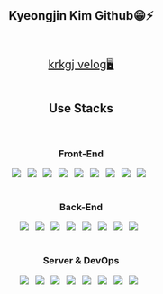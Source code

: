  <div align=center>
  <h2>Kyeongjin Kim Github😁⚡</h2>
  <br><br>
  </div>
 <div align=center>
 <div><a href="https://velog.io/@krkgj" style="font-size:20px">krkgj velog🖥</a></div>
  <br>
   <h2>Use Stacks</h2>
  <br>
  <div>
   <h3>Front-End</h3>
<img src="https://img.shields.io/badge/HTML5-E34F26?style=for-the-badge&logo=HTML5&logoColor=white"/> &nbsp
<img src="https://img.shields.io/badge/CSS3-1572B6?style=for-the-badge&logo=CSS3&logoColor=white"/> &nbsp
<img src="https://img.shields.io/badge/JavaScript-F7DF1E?style=for-the-badge&logo=JavaScript&logoColor=white"/> &nbsp
<img src="https://img.shields.io/badge/TypeScript-3178C6?style=for-the-badge&logo=TypeScript&logoColor=white"/> &nbsp
<img src="https://img.shields.io/badge/Vue.js-4FC08D?style=for-the-badge&logo=Vue.js&logoColor=white"/> &nbsp
<img src="https://img.shields.io/badge/Vuetify-1867C0?style=for-the-badge&logo=Vuetify&logoColor=white"/> &nbsp
<img src="https://img.shields.io/badge/Bootstrap-7952B3?style=for-the-badge&logo=Bootstrap&logoColor=white"/> &nbsp
<img src="https://img.shields.io/badge/React-61DAFB?style=for-the-badge&logo=React&logoColor=white"/> &nbsp
<img src="https://img.shields.io/badge/MUI-007FFF?style=for-the-badge&logo=MUI&logoColor=white"/> &nbsp
  </div><br>
  <div>
  <h3>Back-End</h3>
<img src="https://img.shields.io/badge/Spring-6DB33F?style=for-the-badge&logo=Spring&logoColor=white"/> &nbsp
<img src="https://img.shields.io/badge/Spring Boot-6DB33F?style=for-the-badge&logo=Spring Boot&logoColor=white"/> &nbsp
<img src="https://img.shields.io/badge/Java-CC491C?style=for-the-badge&logo=Java&logoColor=white"/> &nbsp
<img src="https://img.shields.io/badge/Node.js-339933?style=for-the-badge&logo=Node.js&logoColor=white"/> &nbsp
<img src="https://img.shields.io/badge/GraphQL-E10098?style=for-the-badge&logo=GraphQL&logoColor=white"/> &nbsp
<img src="https://img.shields.io/badge/TypeScript-3178C6?style=for-the-badge&logo=TypeScript&logoColor=white"/> &nbsp
<img src="https://img.shields.io/badge/JavaScript-F7DF1E?style=for-the-badge&logo=JavaScript&logoColor=white"/> &nbsp
<img src="https://img.shields.io/badge/Prisma-2D3748?style=for-the-badge&logo=Prisma&logoColor=white"/> &nbsp
    </div><br>
  <div>
  <h3>Server & DevOps</h3>
<img src="https://img.shields.io/badge/Prisma-2D3748?style=for-the-badge&logo=Prisma&logoColor=white"/> &nbsp
<img src="https://img.shields.io/badge/Jenkins-D24939?style=for-the-badge&logo=Jenkins&logoColor=white"/> &nbsp
<img src="https://img.shields.io/badge/MySQL-4479A1?style=for-the-badge&logo=MySQL&logoColor=white"/> &nbsp
<img src="https://img.shields.io/badge/Postgresql-4169E1?style=for-the-badge&logo=Postgresql&logoColor=white"/> &nbsp
<img src="https://img.shields.io/badge/Oracle-F80000?style=for-the-badge&logo=Oracle&logoColor=white"/> &nbsp
<img src="https://img.shields.io/badge/CentOS-262577?style=for-the-badge&logo=CentOS&logoColor=white"/> &nbsp
<img src="https://img.shields.io/badge/Ubuntu-E95420?style=for-the-badge&logo=Ubuntu&logoColor=white"/> &nbsp
<img src="https://img.shields.io/badge/Linux-FCC624?style=for-the-badge&logo=Linux&logoColor=white"/> &nbsp
    </div>
  </div>
  
